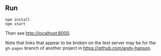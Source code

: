 ## Run

	npm install
	npm start

Then see <http://localhost:8000>.

Note that links that appear to be broken on the test server
may be for the `gh-pages` branch of another project in <https://github.com/andy-hanson>.
